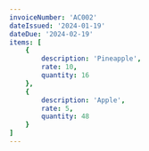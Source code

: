 ```yaml
---
invoiceNumber: 'AC002'
dateIssued: '2024-01-19'
dateDue: '2024-02-19'
items: [
    {
        description: 'Pineapple',
        rate: 10,
        quantity: 16
    },
    {
        description: 'Apple',
        rate: 5,
        quantity: 48
    }
]
---
```


